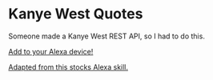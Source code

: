 # Kanye West Quotes

Someone made a Kanye West REST API, so I had to do this. 

[Add to your Alexa device!](https://www.amazon.com/dp/B07X1RZPZH)

[Adapted from this stocks Alexa skill.](http://analyticphysics.com/Diversions/An%20Alexa%20Skills%20Kit%20(ASK)%20JavaScript%20Cookbook.htm)

